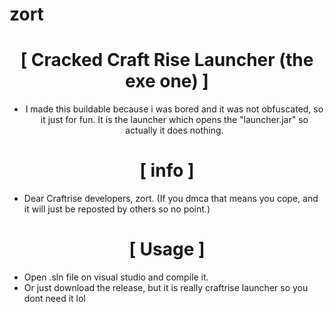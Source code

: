 # zort

<div align="center">

# [ Cracked Craft Rise Launcher (the exe one) ]
+ I made this buildable because i was bored and it was not obfuscated, so it just for fun. It is the launcher which opens the "launcher.jar" so actually it does nothing.

# [ info ]

</div>

+ Dear Craftrise developers, zort. (If you dmca that means you cope, and it will just be reposted by others so no point.)

<div align="center">

# [ Usage ]

</div>

+ Open .sln file on visual studio and compile it.
+ Or just download the release, but it is really craftrise launcher so you dont need it lol
